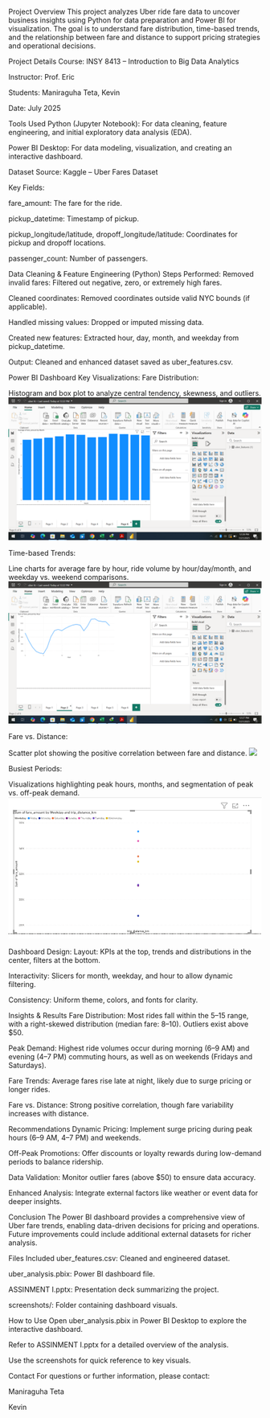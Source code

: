 Project Overview
This project analyzes Uber ride fare data to uncover business insights using Python for data preparation and Power BI for visualization. The goal is to understand fare distribution, time-based trends, and the relationship between fare and distance to support pricing strategies and operational decisions.

Project Details
Course: INSY 8413 – Introduction to Big Data Analytics

Instructor: Prof. Eric

Students: Maniraguha Teta, Kevin

Date: July 2025

Tools Used
Python (Jupyter Notebook): For data cleaning, feature engineering, and initial exploratory data analysis (EDA).

Power BI Desktop: For data modeling, visualization, and creating an interactive dashboard.

Dataset
Source: Kaggle – Uber Fares Dataset

Key Fields:

fare_amount: The fare for the ride.

pickup_datetime: Timestamp of pickup.

pickup_longitude/latitude, dropoff_longitude/latitude: Coordinates for pickup and dropoff locations.

passenger_count: Number of passengers.

Data Cleaning & Feature Engineering (Python)
Steps Performed:
Removed invalid fares: Filtered out negative, zero, or extremely high fares.

Cleaned coordinates: Removed coordinates outside valid NYC bounds (if applicable).

Handled missing values: Dropped or imputed missing data.

Created new features: Extracted hour, day, month, and weekday from pickup_datetime.

Output:
Cleaned and enhanced dataset saved as uber_features.csv.

Power BI Dashboard
Key Visualizations:
Fare Distribution:

Histogram and box plot to analyze central tendency, skewness, and outliers.
![](./fare%20amount%20vs%20month.png)

Time-based Trends:

Line charts for average fare by hour, ride volume by hour/day/month, and weekday vs. weekend comparisons.
![](./fare%20amount%20vs%20hour.png)

Fare vs. Distance:

Scatter plot showing the positive correlation between fare and distance.
![](./fare_vs_disttance.png)

Busiest Periods:

Visualizations highlighting peak hours, months, and segmentation of peak vs. off-peak demand.
![](./busiest.png)

Dashboard Design:
Layout: KPIs at the top, trends and distributions in the center, filters at the bottom.

Interactivity: Slicers for month, weekday, and hour to allow dynamic filtering.

Consistency: Uniform theme, colors, and fonts for clarity.

Insights & Results
Fare Distribution: Most rides fall within the $5–$15 range, with a right-skewed distribution (median fare: $8–$10). Outliers exist above $50.

Peak Demand: Highest ride volumes occur during morning (6–9 AM) and evening (4–7 PM) commuting hours, as well as on weekends (Fridays and Saturdays).

Fare Trends: Average fares rise late at night, likely due to surge pricing or longer rides.

Fare vs. Distance: Strong positive correlation, though fare variability increases with distance.

Recommendations
Dynamic Pricing: Implement surge pricing during peak hours (6–9 AM, 4–7 PM) and weekends.

Off-Peak Promotions: Offer discounts or loyalty rewards during low-demand periods to balance ridership.

Data Validation: Monitor outlier fares (above $50) to ensure data accuracy.

Enhanced Analysis: Integrate external factors like weather or event data for deeper insights.

Conclusion
The Power BI dashboard provides a comprehensive view of Uber fare trends, enabling data-driven decisions for pricing and operations. Future improvements could include additional external datasets for richer analysis.

Files Included
uber_features.csv: Cleaned and engineered dataset.

uber_analysis.pbix: Power BI dashboard file.

ASSINMENT I.pptx: Presentation deck summarizing the project.

screenshots/: Folder containing dashboard visuals.

How to Use
Open uber_analysis.pbix in Power BI Desktop to explore the interactive dashboard.

Refer to ASSINMENT I.pptx for a detailed overview of the analysis.

Use the screenshots for quick reference to key visuals.

Contact
For questions or further information, please contact:

Maniraguha Teta

Kevin
